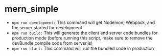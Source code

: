 # mern_simple

* ```npm run development:``` This command will get Nodemon, Webpack, and the server started for development
* ```npm run build:``` This will generate the client and server code bundles for production mode (before running this script, make sure to remove the devBundle.compile code from server.js)
* ```npm run start:``` This command will run the bundled code in production